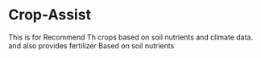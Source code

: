 # Crop-Assist
This is for Recommend Th crops based on soil nutrients and climate data. and also provides fertilizer Based on soil nutrients

